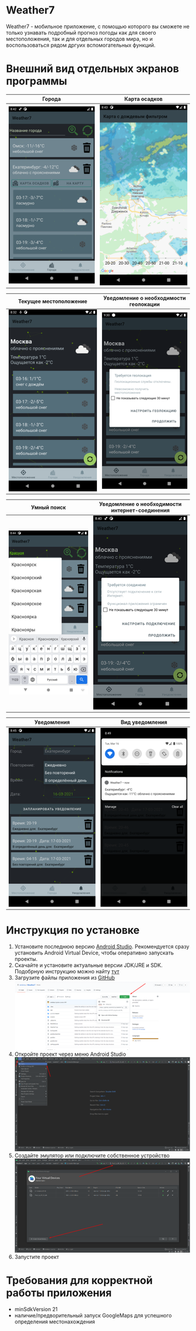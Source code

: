 # **Weather7**
Weather7 - мобильное приложение, с помощью которого вы сможете не только узнавать подробный прогноз погоды как для своего местоположения, так и для отдельных городов мира, но и воспользоваться рядом дргуих вспомогательных функций.

# Внешний вид отдельных экранов программы

| Города | Карта осадков |
|----------------|:----------------:|
| ![Oops! Something went wrong](https://github.com/mrkiriss/Weather7/blob/main/screens/cities_page_1.png)|![Oops! Something went wrong](https://github.com/mrkiriss/Weather7/blob/main/screens/rain_map.png) |

| Текущее местоположение | Уведомление о необходимости геолокации |
|----------------|:----------------:|
| ![Oops! Something went wrong](https://github.com/mrkiriss/Weather7/blob/main/screens/location_page_1.png) |![Oops! Something went wrong](https://github.com/mrkiriss/Weather7/blob/main/screens/geolocation_required.png) |

| Умный поиск | Уведомление о необходимости интернет-соединения |
|----------------|:----------------:|
| ![Oops! Something went wrong](https://github.com/mrkiriss/Weather7/blob/main/screens/smart_find.png) |![Oops! Something went wrong](https://github.com/mrkiriss/Weather7/blob/main/screens/internet_required.png) |


| Уведомления | Вид уведомления |
|----------------|:----------------:|
| ![Oops! Something went wrong](https://github.com/mrkiriss/Weather7/blob/main/screens/notifications_page_1.png) |![Oops! Something went wrong](https://github.com/mrkiriss/Weather7/blob/main/screens/notification_example.png) |

# Инструкция по установке
1. Установите последнюю версию [Android Studio](https://developer.android.google.cn/studio). Рекомендуется сразу установить Android Virtual Device, чтобы оперативно запускать проекты.
2. Скачайте и установите актуальные версии JDK/JRE и SDK. Подобрную инструкцию можно найту [тут](https://habr.com/ru/post/228365/)
3. Загрузите файлы приложения из [GitHub](https://github.com/mrkiriss/Weather7) ![Oops! Something went wrong](https://github.com/mrkiriss/Weather7/blob/main/screens/manual/download_project_files.png)
4. Откройте проект через меню Android Studio ![Oops! Something went wrong](https://github.com/mrkiriss/Weather7/blob/main/screens/manual/open_project.png)
5. Создайте эмулятор или подключите собственное устройство ![Oops! Something went wrong](https://github.com/mrkiriss/Weather7/blob/main/screens/manual/create_emulator.png)
6. Запустите проект

# Требования для корректной работы приложения
- minSdkVersion 21
- наличие/предворительный запуск GoogleMaps для успешного определения местонахождения
